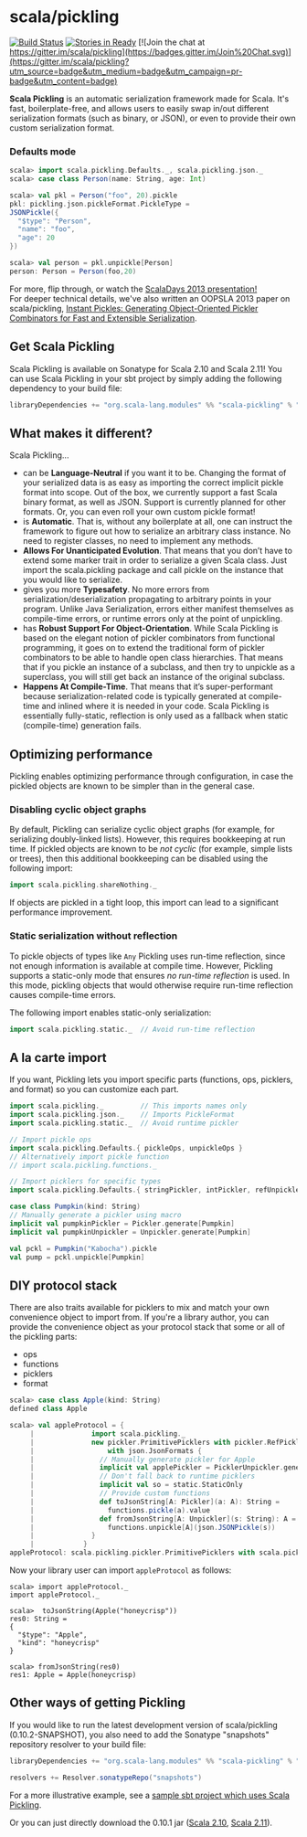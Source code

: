 scala/pickling
==============

[![Build Status](https://travis-ci.org/scala/pickling.svg?branch=0.10.x)](https://travis-ci.org/scala/pickling/)
[![Stories in Ready](https://badge.waffle.io/scala/pickling.png?label=ready&title=Ready)](http://waffle.io/scala/pickling)
[![Join the chat at https://gitter.im/scala/pickling](https://badges.gitter.im/Join%20Chat.svg)](https://gitter.im/scala/pickling?utm_source=badge&utm_medium=badge&utm_campaign=pr-badge&utm_content=badge)

**Scala Pickling** is an automatic serialization framework made for Scala. It's fast, boilerplate-free, and allows users to easily swap in/out different serialization formats (such as binary, or JSON), or even to provide their own custom serialization format.

### Defaults mode

```scala
scala> import scala.pickling.Defaults._, scala.pickling.json._
scala> case class Person(name: String, age: Int)

scala> val pkl = Person("foo", 20).pickle
pkl: pickling.json.pickleFormat.PickleType =
JSONPickle({
  "$type": "Person",
  "name": "foo",
  "age": 20
})

scala> val person = pkl.unpickle[Person]
person: Person = Person(foo,20)
```

For more, flip through, or watch the [ScalaDays 2013 presentation!](http://www.parleys.com/play/51c3799fe4b0d38b54f4625a/chapter0/about)
<br> For deeper technical details, we've also written an OOPSLA 2013 paper on scala/pickling, [Instant Pickles: Generating Object-Oriented Pickler Combinators for Fast and Extensible Serialization](http://infoscience.epfl.ch/record/187787/files/oopsla-pickling_1.pdf).

## Get Scala Pickling

Scala Pickling is available on Sonatype for Scala 2.10 and Scala 2.11!
You can use Scala Pickling in your sbt project by simply adding the following dependency to your build file:

```scala
libraryDependencies += "org.scala-lang.modules" %% "scala-pickling" % "0.10.1"
```

## What makes it different?

Scala Pickling...

- can be **Language-Neutral** if you want it to be. Changing the format of your serialized data is as easy as importing the correct implicit pickle format into scope. Out of the box, we currently support a fast Scala binary format, as well as JSON. Support is currently planned for other formats. Or, you can even roll your own custom pickle format!
- is **Automatic**. That is, without any boilerplate at all, one can instruct the framework to figure out how to serialize an arbitrary class instance. No need to register classes, no need to implement any methods.
- **Allows For Unanticipated Evolution**. That means that you don’t have to extend some marker trait in order to serialize a given Scala class. Just import the scala.pickling package and call pickle on the instance that you would like to serialize.
- gives you more **Typesafety**. No more errors from serialization/deserialization propagating to arbitrary points in your program. Unlike Java Serialization, errors either manifest themselves as compile-time errors, or runtime errors only at the point of unpickling.
- has **Robust Support For Object-Orientation**. While Scala Pickling is based on the elegant notion of pickler combinators from functional programming, it goes on to extend the traditional form of pickler combinators to be able to handle open class hierarchies. That means that if you pickle an instance of a subclass, and then try to unpickle as a superclass, you will still get back an instance of the original subclass.
- **Happens At Compile-Time**. That means that it’s super-performant because serialization-related code is typically generated at compile-time and inlined where it is needed in your code. Scala Pickling is essentially fully-static, reflection is only used as a fallback when static (compile-time) generation fails.

## Optimizing performance

Pickling enables optimizing performance through configuration, in case the pickled objects are known to be simpler than in the general case.

### Disabling cyclic object graphs

By default, Pickling can serialize cyclic object graphs (for example, for serializing doubly-linked lists). However, this requires bookkeeping at run time. If pickled objects are known to be *not cyclic* (for example, simple lists or trees), then this additional bookkeeping can be disabled using the following import:

```scala
import scala.pickling.shareNothing._
```

If objects are pickled in a tight loop, this import can lead to a significant performance improvement.

### Static serialization without reflection

To pickle objects of types like `Any` Pickling uses run-time reflection, since not enough information is available at compile time. However, Pickling supports a static-only mode that ensures *no run-time reflection* is used. In this mode, pickling objects that would otherwise require run-time reflection causes compile-time errors.

The following import enables static-only serialization:

```scala
import scala.pickling.static._  // Avoid run-time reflection
```

## A la carte import

If you want, Pickling lets you import specific parts (functions, ops, picklers, and format) so you can customize each part.

```scala
import scala.pickling._         // This imports names only
import scala.pickling.json._    // Imports PickleFormat
import scala.pickling.static._  // Avoid runtime pickler

// Import pickle ops
import scala.pickling.Defaults.{ pickleOps, unpickleOps } 
// Alternatively import pickle function
// import scala.pickling.functions._

// Import picklers for specific types
import scala.pickling.Defaults.{ stringPickler, intPickler, refUnpickler, nullPickler }

case class Pumpkin(kind: String)
// Manually generate a pickler using macro
implicit val pumpkinPickler = Pickler.generate[Pumpkin]
implicit val pumpkinUnpickler = Unpickler.generate[Pumpkin]

val pckl = Pumpkin("Kabocha").pickle
val pump = pckl.unpickle[Pumpkin]
```

## DIY protocol stack

There are also traits available for picklers to mix and match your own convenience object to import from.
If you're a library author, you can provide the convenience object as your protocol stack that some or all of the pickling parts:

- ops
- functions
- picklers
- format

```scala
scala> case class Apple(kind: String)
defined class Apple

scala> val appleProtocol = {
     |              import scala.pickling._
     |              new pickler.PrimitivePicklers with pickler.RefPicklers
     |                  with json.JsonFormats {
     |                // Manually generate pickler for Apple
     |                implicit val applePickler = PicklerUnpickler.generate[Apple]
     |                // Don't fall back to runtime picklers
     |                implicit val so = static.StaticOnly
     |                // Provide custom functions
     |                def toJsonString[A: Pickler](a: A): String =
     |                  functions.pickle(a).value
     |                def fromJsonString[A: Unpickler](s: String): A =
     |                  functions.unpickle[A](json.JSONPickle(s))
     |              }
     |            }
appleProtocol: scala.pickling.pickler.PrimitivePicklers with scala.pickling.pickler.RefPicklers with scala.pickling.json.JsonFormats{implicit val applePickler: scala.pickling.Pickler[Apple] with scala.pickling.Unpickler[Apple] with scala.pickling.Generated; implicit val so: scala.pickling.static.StaticOnly.type; def toJsonString[A](a: A)(implicit evidence$1: scala.pickling.Pickler[A]): String; def fromJsonString[A](s: String)(implicit evidence$2: scala.pickling.Unpickler[A]): A} = $anon$1@2b033c35
```

Now your library user can import `appleProtocol` as follows:

```
scala> import appleProtocol._
import appleProtocol._

scala>  toJsonString(Apple("honeycrisp"))
res0: String =
{
  "$type": "Apple",
  "kind": "honeycrisp"
}

scala> fromJsonString(res0)
res1: Apple = Apple(honeycrisp)
```

## Other ways of getting Pickling

If you would like to run the latest development version of scala/pickling (0.10.2-SNAPSHOT), you also need to add the Sonatype "snapshots" repository resolver to your build file:

```scala
libraryDependencies += "org.scala-lang.modules" %% "scala-pickling" % "0.10.2-SNAPSHOT"

resolvers += Resolver.sonatypeRepo("snapshots")
```

For a more illustrative example, see a [sample sbt project which uses Scala Pickling](https://github.com/xeno-by/sbt-example-pickling).

Or you can just directly download the 0.10.1 jar ([Scala 2.10](https://oss.sonatype.org/service/local/artifact/maven/redirect?r=releases&g=org.scala-lang.modules&a=scala-pickling_2.10&v=0.10.1&e=jar), [Scala 2.11](https://oss.sonatype.org/service/local/artifact/maven/redirect?r=releases&g=org.scala-lang.modules&a=scala-pickling_2.11&v=0.10.1&e=jar)).

